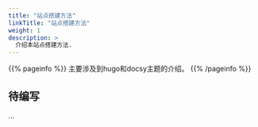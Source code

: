 ```yaml
---
title: "站点搭建方法"
linkTitle: "站点搭建方法"
weight: 1
description: >
  介绍本站点搭建方法.
---
```


{{% pageinfo %}}
主要涉及到hugo和docsy主题的介绍。
{{% /pageinfo %}}

## 待编写

...